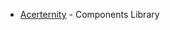 <ul>  
  <li><a href="https://ui.aceternity.com/components">Acerternity</a> - Components Library</li>  
</ul>




<!--  <ul>  <li><a href=""></a></li>  </ul>    -->
